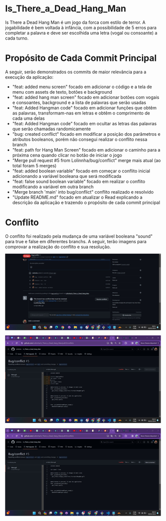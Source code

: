 # Is_There_a_Dead_Hang_Man

Is There a Dead Hang Man é um jogo da forca com estilo de terror. A jogabilidade é bem voltada à infância, com a possibilidade de 5 erros para completar a palavra e deve ser escolhida uma letra (vogal ou consoante) a cada turno. 

# Propósito de Cada Commit Principal

A seguir, serão demonstrados os commits de maior relevância para a execução da aplicação:

* "feat: added menu screen" focado em adicionar o código e a tela de menu com assets de texto, botões e background 
* "feat: added hang man screen" focado em adicionar botões com vogais e consoantes, background e a lista de palavras que serão usadas
* "feat: Added Hangman code" focado em adicionar funções que obtêm as palavras, transformam-nas em letras e obtêm o comprimento de cada uma delas
* "feat: Added Hangman code" focado em ocultar as letras das palavras que serão chamadas randomicamente
* "bug: created conflict" focado em modificar a posição dos parâmetros e atributos booleanos, porém não consegui realizar o conflito nessa branch
* "feat: path for Hang Man Screen" focado em adicionar o caminho para a próxima cena quando clicar no botão de iniciar o jogo
* "Merge pull request #5 from Lolinnha/bug/conflict" merge mais atual (ao total foram 5 merges)
* "feat: added boolean variable" focado em começar o conflito inicial adicionando a variável booleana que será modificada
* "feat: false sound boolean variable" focado em realizar o conflito modificando a variável em outra branch
* "Merge branch 'main' into bug/conflict" conflito realizado e resolvido
* "Update README.md" focado em atualizar o Read explicando a descrição da aplicação e trazendo o propósito de cada commit principal

# Conflito 

O conflito foi realizado pela mudança de uma variável booleana "sound" para true e false em diferentes branchs. A seguir, terão imagens para comprovar a realização do conflito e sua resolução. 

![Figura 1 - Comprovação da geração do conflito no GitHub](assets/components/conflict_1.jpeg)

![Figura 2 - Demonstração do conflito envolvendo a variável booleana no Godot](assets/components/conflict_2.jpeg)

![Figura 3 - Resolução do conflito ao escolher o valor "true" para atribuição na variável booleana](assets/components/conflict_3.jpeg)
